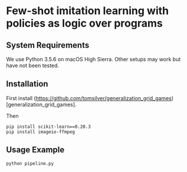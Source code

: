 # Few-shot imitation learning with policies as logic over programs

## System Requirements
We use Python 3.5.6 on macOS High Sierra. Other setups may work but have not been tested.

## Installation
First install (https://github.com/tomsilver/generalization_grid_games)[generalization_grid_games].

Then
```
pip install scikit-learn==0.20.3
pip install imageio-ffmpeg
```

## Usage Example

```
python pipeline.py
```
